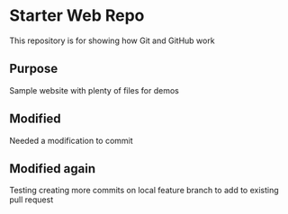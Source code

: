 # Starter Web Repo

This repository is for showing how Git and GitHub work

## Purpose

Sample website with plenty of files for demos

## Modified

Needed a modification to commit

## Modified again

Testing creating more commits on local feature branch to add to existing pull request
